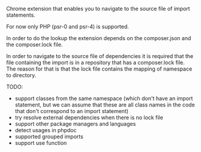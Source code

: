
Chrome extension that enables you to navigate to the source file of import statements.

For now only PHP (psr-0 and psr-4) is supported.

In order to do the lookup the extension depends on the composer.json and the composer.lock file.

In order to navigate to the source file of dependencies it is required that the file containing the import is in a repository that has a composer.lock file. The reason for that is that the lock file contains the mapping of namespace to directory. 

TODO:
- support classes from the same namespace (which don't have an import statement, but we can assume that these are all class names in the code that don't correspond to an import statement)
- try resolve external dependencies when there is no lock file
- support other package managers and languages
- detect usages in phpdoc
- supported grouped imports
- support use function